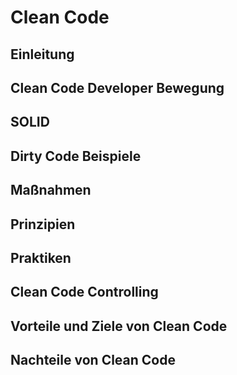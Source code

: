 # Clean Code

## Einleitung

## Clean Code Developer Bewegung

## SOLID

## Dirty Code Beispiele

## Maßnahmen

## Prinzipien

## Praktiken

## Clean Code Controlling

## Vorteile und Ziele von Clean Code

## Nachteile von Clean Code